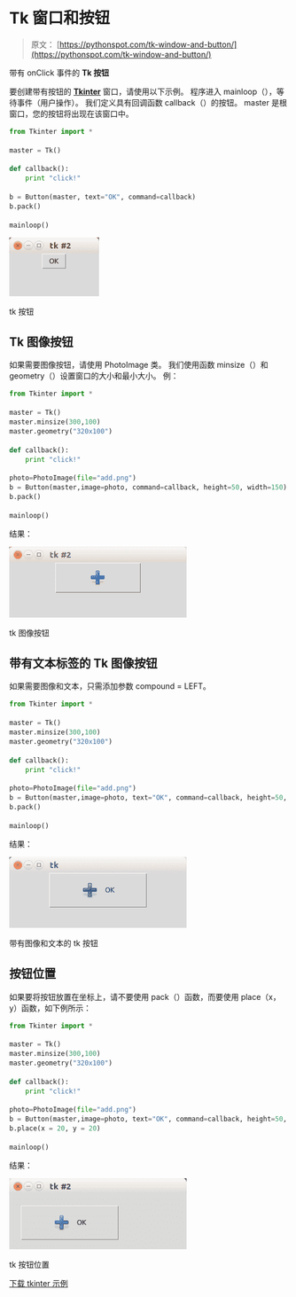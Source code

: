 # Tk 窗口和按钮

> 原文： [https://pythonspot.com/tk-window-and-button/](https://pythonspot.com/tk-window-and-button/)

带有 onClick 事件的 **Tk 按钮** 

要创建带有按钮的 [**Tkinter**](https://pythonspot.com/tkinter/) 窗口，请使用以下示例。 程序进入 mainloop（），等待事件（用户操作）。 我们定义具有回调函数 callback（）的按钮。 master 是根窗口，您的按钮将出现在该窗口中。

```py
from Tkinter import *

master = Tk()

def callback():
    print "click!"

b = Button(master, text="OK", command=callback)
b.pack()

mainloop()

```

![tk button](img/b1fb57a653c6741ced779c294ca87447.jpg)

tk 按钮

## Tk 图像按钮

如果需要图像按钮，请使用 PhotoImage 类。 我们使用函数 minsize（）和 geometry（）设置窗口的大小和最小大小。 例：

```py
from Tkinter import *

master = Tk()
master.minsize(300,100)
master.geometry("320x100")

def callback():
    print "click!"

photo=PhotoImage(file="add.png")
b = Button(master,image=photo, command=callback, height=50, width=150)
b.pack()

mainloop()

```

结果：

![tk image button](img/289712f8426bbfc6ceacdd22bbcff819.jpg)

tk 图像按钮

## 带有文本标签的 Tk 图像按钮

如果需要图像和文本，只需添加参数 compound = LEFT。

```py
from Tkinter import *

master = Tk()
master.minsize(300,100)
master.geometry("320x100")

def callback():
    print "click!"

photo=PhotoImage(file="add.png")
b = Button(master,image=photo, text="OK", command=callback, height=50, width=150, compound=LEFT)
b.pack()

mainloop()

```

结果：

![tk button with text and image](img/966f97e15792c89ebeb6f5f8942b0ee5.jpg)

带有图像和文本的 tk 按钮

## 按钮位置

如果要将按钮放置在坐标上，请不要使用 pack（）函数，而要使用 place（x，y）函数，如下例所示：

```py
from Tkinter import *

master = Tk()
master.minsize(300,100)
master.geometry("320x100")

def callback():
    print "click!"

photo=PhotoImage(file="add.png")
b = Button(master,image=photo, text="OK", command=callback, height=50, width=150, compound=LEFT)
b.place(x = 20, y = 20)

mainloop()

```

结果：

![tk button location](img/f8756b4a6882e933bfd6fc3f8f1fe1b6.jpg)

tk 按钮位置 

[下载 tkinter 示例](/download-tkinter-examples)